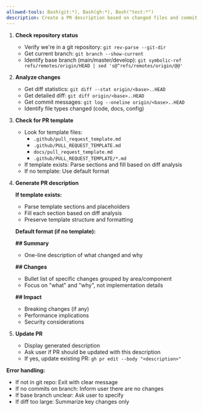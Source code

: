 ```yaml
---
allowed-tools: Bash(git:*), Bash(gh:*), Bash("test:*")
description: Create a PR description based on changed files and commit messages
---
```


1. **Check repository status**
   - Verify we're in a git repository: `git rev-parse --git-dir`
   - Get current branch: `git branch --show-current`
   - Identify base branch (main/master/develop): `git symbolic-ref refs/remotes/origin/HEAD | sed 's@^refs/remotes/origin/@@'`

2. **Analyze changes**
   - Get diff statistics: `git diff --stat origin/<base>..HEAD`
   - Get detailed diff: `git diff origin/<base>..HEAD`
   - Get commit messages: `git log --oneline origin/<base>..HEAD`
   - Identify file types changed (code, docs, config)

3. **Check for PR template**
   - Look for template files:
     - `.github/pull_request_template.md`
     - `.github/PULL_REQUEST_TEMPLATE.md`
     - `docs/pull_request_template.md`
     - `.github/PULL_REQUEST_TEMPLATE/*.md`
   - If template exists: Parse sections and fill based on diff analysis
   - If no template: Use default format

4. **Generate PR description**
   
   **If template exists:**
   - Parse template sections and placeholders
   - Fill each section based on diff analysis
   - Preserve template structure and formatting
   
   **Default format (if no template):**
   
   **## Summary**
   - One-line description of what changed and why
   
   **## Changes**
   - Bullet list of specific changes grouped by area/component
   - Focus on "what" and "why", not implementation details
   
   **## Impact**
   - Breaking changes (if any)
   - Performance implications
   - Security considerations

5. **Update PR**
   - Display generated description
   - Ask user if PR should be updated with this description
   - If yes, update existing PR: `gh pr edit --body "<description>"`

**Error handling:**
- If not in git repo: Exit with clear message
- If no commits on branch: Inform user there are no changes
- If base branch unclear: Ask user to specify
- If diff too large: Summarize key changes only
